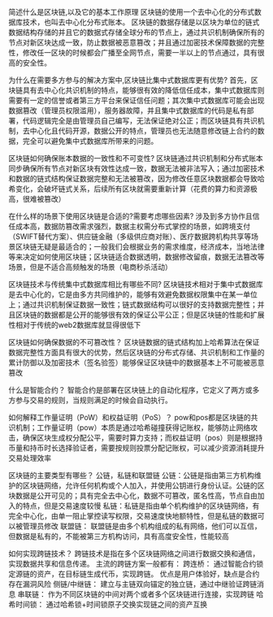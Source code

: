 简述什么是区块链,以及它的基本工作原理
    区块链的使用一个去中心化的分布式数据库技术，也叫去中心化分布式账本。
    区块链的数据存储是以区块为单位的链式数据结构存储的并且它的数据式存储全球分布的节点上，通过共识机制确保所有的节点对新区块达成一致，防止数据被恶意篡改；并且通过加密技术保障数据的完整性，修改任一区块的时候都会广播至全网节点，需要一半以上的节点通过，具有很高的安全性。

为什么在需要多方参与的解决方案中,区块链比集中式数据库更有优势?
    首先，区块链具有去中心化共识机制的特点，能够很有效的降低信任成本，集中式数据库则需要有一定的信誉或者第三方平台来保证信任问题；其次集中式数据库可能会出现数据篡改（管理员权限滥用），服务器故障，并且集中式数据库的代码是私有部署，代码逻辑完全是由管理员自己编写，无法保证绝对公正；而区块链具有共识机制，去中心化且代码开源，数据公开的特点，管理员也无法随意修改链上合约的数据，完全可以避免集中式数据库所带来的问题。

区块链如何确保账本数据的一致性和不可变性?
    区块链通过共识机制和分布式账本同步确保所有节点对新区块有效性达成一致，数据无法被非法写入；通过加密技术和数据的链式结构保证数据完整和无法被篡改，因为修改任意区块数据都会导致哈希变化，会破坏链式关系，后续所有区块就需要重新计算（花费的算力和资源极高，很难被篡改）

在什么样的场景下使用区块链是合适的?需要考虑哪些因素?
    涉及到多方协作且信任成本高，数据防篡改需求强烈，数据主权需分布式掌控的场景，如跨境支付（SWIFT替代方案）、供应链金融（多级供应商对账）、医疗数据跨机构共享等场景区块链无疑是最适合的；一般我们会根据业务的需求维度，经济成本，当地法律等来决定如何使用区块链；区块链适合数据透明，数据修改留痕，数据无法篡改等场景，但是不适合高频触发的场景（电商秒杀活动）

区块链技术与传统集中式数据库相比有哪些不同?
    区块链技术相对于集中式数据库是去中心化的，它是由多方共同维护的，能够有效避免数据权限集中在某一单位上；通过共识机制保证数据一致性；链式数据结构可以很好的支持数据完整性；并且区块链的数据都是公开的能够很有效的保证公平公正；但是区块链的性能和扩展性相对于传统的web2数据库就显得很低下

区块链如何确保数据的不可篡改性？
    区块链数据的链式结构加上哈希算法在保证数据完整性方面具有很大的优势，然后区块链的分布式存储、共识机制和工作量的累计防御以及加密技术（签名验签）能够保证区块链中的数据基本上不可能被恶意篡改

什么是智能合约？
    智能合约是部署在区块链上的自动化程序，它定义了两方或多方参与交易的规则，当规则满足的时候会自动执行。

如何解释工作量证明（PoW）和权益证明（PoS）？
    pow和pos都是区块链的共识机制；工作量证明（pow）本质是通过哈希碰撞获得记账权，能够防止网络攻击，确保区块生成权分配公平，需要时算力支持；而权益证明（pos）则是根据持币量和持币时长选择验证者，需要按规则投票分配记账权，可以减少资源消耗提升交易处理效率

区块链的主要类型有哪些？
    公链，私链和联盟链
        公链：公链是指由第三方机构维护的区块链网络，允许任何机构或个人加入，并使用公钥进行身份认证。公链的区块数据是公开可见的；具有完全去中心化，数据不可篡改，匿名性高，节点自由加入的特点，但是交易速度较慢
        私链：私链是指由单个机构维护的区块链网络，有完全中心化，由单一阻止掌控读写权限，交易速度快地额特性，但是私链的数据可以被管理员修改
        联盟链： 联盟链是由多个机构组成的私有网络，他们可以互信，但数据是私有的，不能被第三方机构访问，具有高度安全性，性能较高


如何实现跨链技术？
    跨链技术是指在多个区块链网络之间进行数据交换和通信，实现数据共享和信息传递。
    主流的跨链方案一般都有：
        跨连桥： 通过智能合约锁定源链的资产，在目标链生成代币，实现跨链。 优点是用户体验好，缺点是合约存在漏洞风险
        侧链/中继链： 建立与主链双向锚定的独立链，通过中继验证跨链消息
        串联链： 作为不同区块链的中间对两个或者多个区块链进行连接，实现跨链
        哈希时间锁： 通过哈希锁+时间锁原子交换实现链之间的资产互换